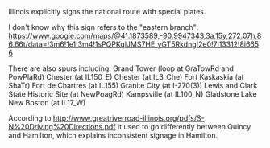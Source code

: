 Illinois explicitly signs the national route with special plates.

I don't know why this sign refers to the "eastern branch": https://www.google.com/maps/@41.1873589,-90.9947343,3a,15y,272.07h,86.66t/data=!3m6!1e1!3m4!1sPQPKqlJMS7HE_yGT5Rkdng!2e0!7i13312!8i6656

There are also spurs including:
Grand Tower (loop at GraTowRd and PowPlaRd)
Chester (at IL150_E)
Chester (at IL3_Che)
Fort Kaskaskia (at ShaTr)
Fort de Chartres (at IL155)
Granite City (at I-270(3))
Lewis and Clark State Historic Site (at NewPoagRd)
Kampsville (at IL100_N)
Gladstone Lake
New Boston (at IL17_W)

According to http://www.greatriverroad-illinois.org/pdfs/S-N%20Driving%20Directions.pdf it used to go differently between Quincy and Hamilton, which explains inconsistent signage in Hamilton.
